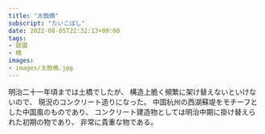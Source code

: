 ```yaml
---
title: "太鼓橋"
subscript: "たいこばし"
date: 2022-08-05T22:32:13+09:00
tags:
- 庭園
- 橋
images:
- images/太鼓橋.jpg
---
```


明治二十一年頃までは土橋でしたが、
構造上脆く頻繁に架け替えないといけないので、
現況のコンクリート造りになった。
中国杭州の西湖蘇堤をモチーフとした中国風のものであり、
コンクリート建造物としては明治中期に掛け替えられた初期の物であり、
非常に貴重な物である。
